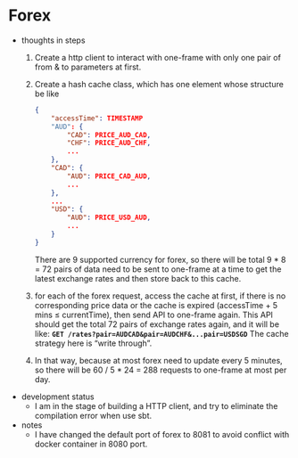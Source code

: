 # Forex

- thoughts in steps
    1. Create a http client to interact with one-frame with only one pair of from & to parameters at first.
    2. Create a hash cache class, which has one element whose structure be like
        
        ```json
        {
        	"accessTime": TIMESTAMP
        	"AUD": {
        		"CAD": PRICE_AUD_CAD,
        		"CHF": PRICE_AUD_CHF,
        		...
        	},
        	"CAD": {
        		"AUD": PRICE_CAD_AUD,
        		...
        	},
        	...
        	"USD": {
        		"AUD": PRICE_USD_AUD,
        		...
        	}
        }
        ```
        
        There are 9 supported currency for forex, so there will be total 9 * 8 = 72 pairs of data need to be sent to one-frame at a time to get the latest exchange rates and then store back to this cache.
        
    3. for each of the forex request, access the cache at first, if there is no corresponding price data or the cache is expired (accessTime + 5 mins ≤ currentTime), then send API to one-frame again. This API should get the total 72 pairs of exchange rates again, and it will be like: **`GET /rates?pair=AUDCAD&pair=AUDCHF&...pair=USDSGD`** The cache strategy here is “write through”.
    4. In that way, because at most forex need to update every 5 minutes, so there will be 60 / 5 * 24 = 288 requests to one-frame at most per day.
- development  status
    - I am in the stage of building a HTTP client, and try to eliminate the compilation error when use sbt.
- notes
    - I have changed the default port of forex to 8081 to avoid conflict with docker container in 8080 port.